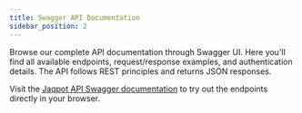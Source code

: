 ```yaml
---
title: Swagger API Documentation
sidebar_position: 2
---
```

Browse our complete API documentation through Swagger UI. Here you'll find all available endpoints, request/response examples, and authentication details. The API follows REST principles and returns JSON responses.

Visit the [Jaqpot API Swagger documentation](https://api.jaqpot.org) to try out the endpoints directly in your browser.
